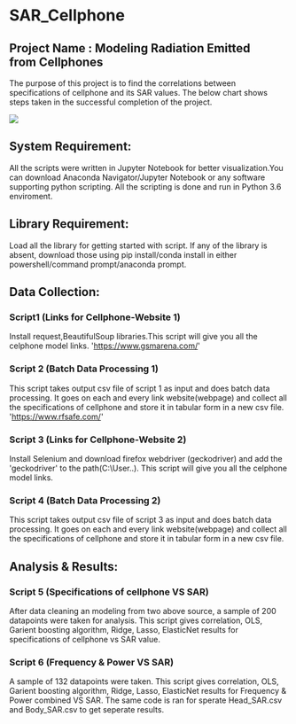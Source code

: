 # SAR_Cellphone
## Project Name : Modeling Radiation Emitted from Cellphones
The purpose of this project is to find the correlations between specifications of cellphone and its SAR values. 
The below chart shows steps taken in the successful completion of the project.

![](image.png)

## System Requirement: 
All the scripts were written in Jupyter Notebook for better visualization.You can download Anaconda Navigator/Jupyter Notebook or any software supporting python scripting. All the scripting is done and run in Python 3.6 enviroment.
## Library Requirement:
Load all the library for getting started with script. If any of the library is absent, download those using pip install/conda install in either powershell/command prompt/anaconda prompt.
## Data Collection:
### Script1 (Links for Cellphone-Website 1) 
Install request,BeautifulSoup libraries.This script will give you all the celphone model links.
'https://www.gsmarena.com/'
### Script 2 (Batch Data Processing 1)
This script takes output csv file of script 1 as input and does batch data processing. It goes on each and every link website(webpage) and collect all the specifications of cellphone and store it in tabular form in a new csv file.
'https://www.rfsafe.com/'
### Script 3 (Links for Cellphone-Website 2)
Install Selenium and download firefox webdriver (geckodriver) and add the 'geckodriver' to the path(C:\User\..). This script will give you all the celphone model links.
### Script 4 (Batch Data Processing 2)
This script takes output csv file of script 3 as input and does batch data processing. It goes on each and every link website(webpage) and collect all the specifications of cellphone and store it in tabular form in a new csv file.
## Analysis & Results:
### Script 5 (Specifications of cellphone VS SAR)
After data cleaning an modeling from two above source, a sample of 200 datapoints were taken for analysis. This script gives correlation, OLS, Garient boosting algorithm, Ridge, Lasso, ElasticNet results for specifications of cellphone vs SAR value.
### Script 6 (Frequency & Power VS SAR) 
A sample of 132 datapoints were taken. This script gives correlation, OLS, Garient boosting algorithm, Ridge, Lasso, ElasticNet results for Frequency & Power combined VS SAR. The same code is ran for sperate Head_SAR.csv and Body_SAR.csv to get seperate results.

